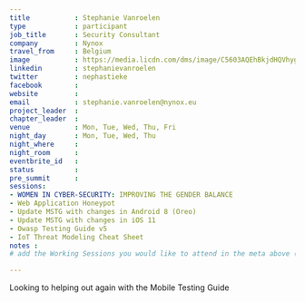 ```yaml
---
title           : Stephanie Vanroelen
type            : participant
job_title       : Security Consultant
company         : Nynox
travel_from     : Belgium
image           : https://media.licdn.com/dms/image/C5603AQEhBkjdHQVhyg/profile-displayphoto-shrink_200_200/0?e=1533168000&v=beta&t=PaerorKXOlHbT5wNgUjTuyo70hxjL9SUvGycCC1-5iw
linkedin        : stephanievanroelen
twitter         : nephastieke
facebook        :
website         :
email           : stephanie.vanroelen@nynox.eu
project_leader  : 
chapter_leader  :
venue           : Mon, Tue, Wed, Thu, Fri
night_day       : Mon, Tue, Wed, Thu
night_where     : 
night_room      : 
eventbrite_id   :
status          : 
pre_summit      : 
sessions: 
- WOMEN IN CYBER-SECURITY: IMPROVING THE GENDER BALANCE
- Web Application Honeypot
- Update MSTG with changes in Android 8 (Oreo)
- Update MSTG with changes in iOS 11
- Owasp Testing Guide v5
- IoT Threat Modeling Cheat Sheet
notes :
# add the Working Sessions you would like to attend in the meta above (use the session's title) e.g. sessions (one per line): 

---
```


<!-- put more details about participant here -->
Looking to helping out again with the Mobile Testing Guide
